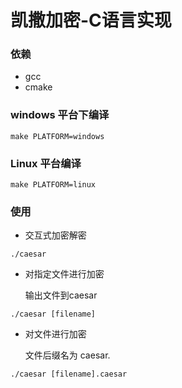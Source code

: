 # 凯撒加密-C语言实现

### 依赖

+ gcc
+ cmake

### windows 平台下编译

```shell
make PLATFORM=windows
```

### Linux 平台编译

```shell
make PLATFORM=linux
```

### 使用

+ 交互式加密解密

```shell
./caesar
```

+ 对指定文件进行加密
  
  输出文件到caesar

```shell
./caesar [filename]
```

+ 对文件进行加密
  
  文件后缀名为 caesar.

```shell
./caesar [filename].caesar
```
